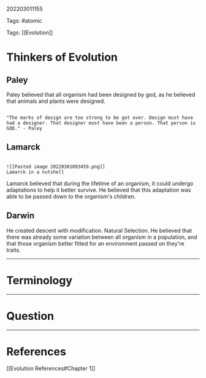 202203011155

Tags: #atomic

Tags: [[Evolution]]

# Thinkers of Evolution
## Paley
Paley believed that all organism had been designed by god, as he believed that animals and plants were designed.
```ad-quote

"The marks of design are too strong to be got over. Design must have had a designer. That designer must have been a person. That person is GOD." - Paley

```
## Lamarck
```ad-note

![[Pasted image 20220301093459.png]]
Lamarck in a nutshell

```

Lamarck believed that during the lifetime of an organism, it could undergo adaptations to help it better survive.
He believed that this adaptation was able to be passed down to the organism's children.
## Darwin
He created descent with modification.
Natural Selection.
He believed that there was already some variation between all organism in a population, and that those organism better fitted for an environment passed on they're traits.

---
# Terminology

---
# Question


---
# References
[[Evolution References#Chapter 1]]